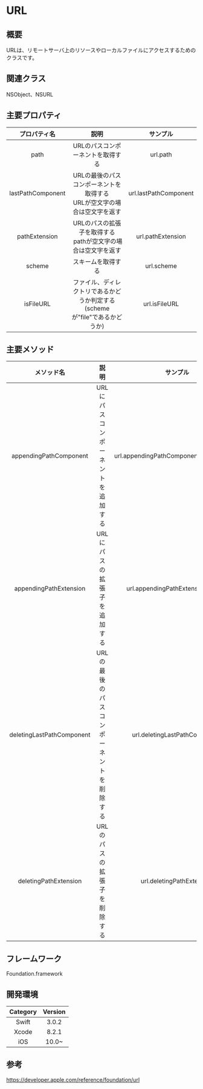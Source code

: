 # URL

## 概要
URLは、リモートサーバ上のリソースやローカルファイルにアクセスするためのクラスです。

## 関連クラス
NSObject、NSURL
## 主要プロパティ

| プロパティ名 | 説明 | サンプル |
|:-----------:|:------------:|:------------:|
| path | URLのパスコンポーネントを取得する | url.path |
| lastPathComponent | URLの最後のパスコンポーネントを取得する <br> URLが空文字の場合は空文字を返す | url.lastPathComponent |
| pathExtension | URLのパスの拡張子を取得する <br> pathが空文字の場合は空文字を返す | url.pathExtension |
| scheme | スキームを取得する | url.scheme |
| isFileURL | ファイル、ディレクトリであるかどうか判定する <br> (schemeが"file"であるかどうか) | url.isFileURL |

## 主要メソッド

| メソッド名 | 説明 | サンプル |
|:-----------:|:------------:|:------------:|
| appendingPathComponent | URLにパスコンポーネントを追加する | url.appendingPathComponent("image.png") |
| appendingPathExtension | URLにパスの拡張子を追加する | url.appendingPathExtension("png") |
| deletingLastPathComponent | URLの最後のパスコンポーネントを削除する | url.deletingLastPathComponent |
| deletingPathExtension  | URLのパスの拡張子を削除する | url.deletingPathExtension |

## フレームワーク
Foundation.framework

## 開発環境
| Category | Version |
|:-----------:|:------------:|
| Swift | 3.0.2 |
| Xcode | 8.2.1 |
| iOS | 10.0~ |

## 参考
https://developer.apple.com/reference/foundation/url
